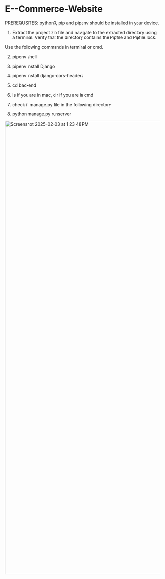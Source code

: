 # E--Commerce-Website
PREREQUSITES: 
python3, pip and pipenv should be installed in your device.


1) Extract the project zip file and navigate to the extracted directory using a terminal. 
	Verify that the directory contains the Pipfile and Pipfile.lock.

Use the following commands in terminal or cmd.

2) pipenv shell  

3) pipenv install Django

4) pipenv install django-cors-headers

4) cd backend

5) ls if you are in mac, dir if you are in cmd

6) check if manage.py file in the following directory

7) python manage.py runserver
<img width="1470" alt="Screenshot 2025-02-03 at 1 23 48 PM" src="https://github.com/user-attachments/assets/0e498fc1-ec16-45f3-ae1e-cb77ea4b74ce" />
